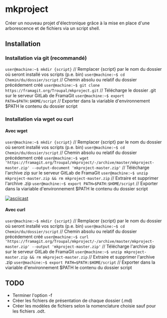 # mkproject
Créer un nouveau projet d'électronique grâce à la mise en place d'une arborescence et de fichiers via un script shell.

## Installation

### Installation via git (recommandé)
`user@machine:~$ mkdir {script}` // Remplacer {script} par le nom du dossier où seront installé vos scripts (p.e. bin)
`user@machine:~$ cd Chemin/du/dossier/script` // Chemin absolu ou relatif du dossier précédement créé
`user@machine:~$ git clone https://framagit.org/Troupal/mkproject.git` // Télécharge le dossier .git sur le serveur GitLab de FramaGit 
`user@machine:~$ export PATH=$PATH:$HOME/script` // Exporter dans la viariable d'environnement $PATH le contenu du dossier script

### Installation via wget ou  curl

#### Avec wget

`user@machine:~$ mkdir {script}` // Remplacer {script} par le nom du dossier où seront installé vos scripts (p.e. bin)
`user@machine:~$ cd Chemin/du/dossier/script` // Chemin absolu ou relatif du dossier précédement créé
`user@machine:~$ wget 'https://framagit.org/Troupal/mkproject/-/archive/master/mkproject-master.zip' --output-document 'mkproject-master.zip'` // Télécharge l'archive zip sur le serveur GitLab de FramaGit
`user@machine:~$ unzip mkproject-master.zip && rm mkproject-master.zip` // Extraire et supprimer l'archive .zip 
`user@machine:~$ export PATH=$PATH:$HOME/script` // Exporter dans la viariable d'environnement $PATH le contenu du dossier script

[![asciicast](https://asciinema.org/a/EHCtyTKRVP9SOm3N5FdzxqEg0.png)](https://asciinema.org/a/EHCtyTKRVP9SOm3N5FdzxqEg0)

#### Avec curl

`user@machine:~$ mkdir {script}` // Remplacer {script} par le nom du dossier où seront installé vos scripts (p.e. bin)
`user@machine:~$ cd Chemin/du/dossier/script` // Chemin absolu ou relatif du dossier précédement créé
`user@machine:~$ curl 'https://framagit.org/Troupal/mkproject/-/archive/master/mkproject-master.zip' --output 'mkproject-master.zip'` // Télécharge l'archive zip sur le serveur GitLab de FramaGit
`user@machine:~$ unzip mkproject-master.zip && rm mkproject-master.zip` // Extraire et supprimer l'archive .zip 
`user@machine:~$ export PATH=$PATH:$HOME/script` // Exporter dans la viariable d'environnement $PATH le contenu du dossier script

## TODO
- Terminer l'option -f
- Créer les fichiers de présentation de chaque dossier (.md)
- Créer les modèles de fichiers selon la nomenclature choisie sauf pour les fichiers .odt.
